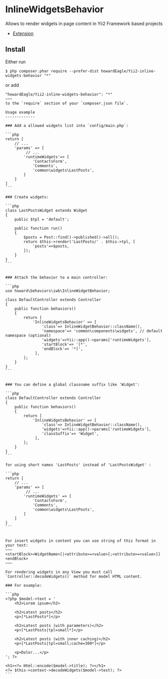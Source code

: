 InlineWidgetsBehavior
==========================
Allows to render widgets in page content in Yii2 Framework based projects

- [Extension](http://www.yiiframework.com/extension/inline-widget-behavior)

Install
------------

Either run
~~~
$ php composer.phar require --prefer-dist howardEagle/Yii2-inline-widgets-behavior "*"
~~~
or add
~~~~
"howardEagle/Yii2-inline-widgets-behavior": "*"
~~~
to the `require` section of your `composer.json file`.

Usage example
-------------

### Add a allowed widgets list into `config/main.php`:

```php
return [
    // ...
    'params' => [
         // ...
        'runtimeWidgets'=> [
            'ContactsForm',
            'Comments',
            'common\widgets\LastPosts',
        ]
    ]
]
```

### Create widgets:

```php
class LastPostsWidget extends Widget
{
    public $tpl = 'default';

    public function run()
    {
        $posts = Post::find()->published()->all();
        return $this->render('LastPosts/' . $this->tpl, [
            'posts'=>$posts,
        ]);
    }
}
```


### Attach the behavior to a main controller:

```php
use howard\behaviors\iwb\InlineWidgetBehavior;

class DefaultController extends Controller
{
    public function behaviors()
    {
        return [
            'InlineWidgetsBehavior' => [
                'class'=> InlineWidgetBehavior::className(),
                'namespace'=> 'common\components\widgets', // default namespace (optional)               
                'widgets'=>Yii::app()->params['runtimeWidgets'],
                'startBlock'=> '[*',
                'endBlock'=> '*]',
             ],
        ];
    }
}
```


### You can define a global classname suffix like 'Widget':

```php
class DefaultController extends Controller
{
    public function behaviors()
    {
        return [
            'InlineWidgetsBehavior' => [
                'class'=> InlineWidgetBehavior::className(),
                'widgets'=>Yii::app()->params['runtimeWidgets'],
                'classSuffix'=> 'Widget',
             ],
        ];
    }
}
```

for using short names 'LastPosts' instead of 'LastPostsWidget' :

```php
return [
    // ...
    'params' => [
         // ...
        'runtimeWidgets' => [
            'ContactsForm',
            'Comments',
            'common\widgets\LastPosts',
        ]
    ]
}
```


For insert widgets in content you can use string of this format in your text:
~~~
<startBlock><WidgetName>[|<attribute>=<value>[;<attribute>=<value>]]<endBlock>
~~~

For rendering widgets in any View you must call `Controller::decodeWidgets()` method for model HTML content. 

### For example:

```php
<?php $model->text = '
    <h2>Lorem ipsum</h2>
 
    <h2>Latest posts</h2>
    <p>[*LastPosts*]</p>
 
    <h2>Latest posts (with parameters)</h2>
    <p>[*LastPosts|tpl=small*]</p>
 
    <h2>Latest posts (with inner caching)</h2>
    <p>[*LastPosts|tpl=small;cache=300*]</p>
 
    <p>Dolor...</p>
'; ?>
 
<h1><?= Html::encode($model->title); ?></h1>
<?= $this->context->decodeWidgets($model->text); ?>
```
